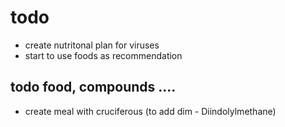 # todo
- create nutritonal plan for viruses
- start to use foods as recommendation

## todo food, compounds ....
- create meal with cruciferous (to add dim - Diindolylmethane)